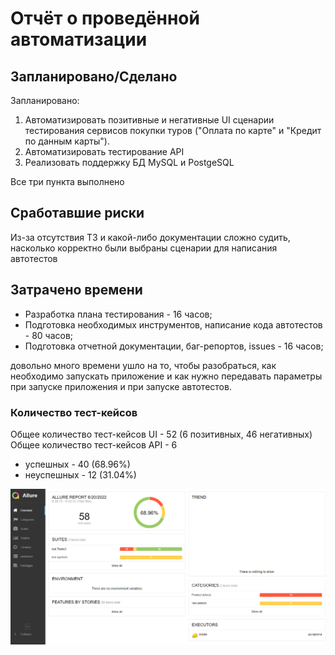 # Отчёт о проведённой автоматизации

## Запланировано/Сделано

Запланировано:
1. Автоматизировать позитивные и негативные UI сценарии тестирования сервисов покупки туров ("Оплата по карте" и "Кредит по данным карты").
2. Автоматизировать тестирование API
3. Реализовать поддержку БД MySQL и PostgeSQL

Все три пункта выполнено

## Сработавшие риски
Из-за отсутствия ТЗ и какой-либо документации сложно судить, насколько корректно были выбраны сценарии для написания автотестов


## Затрачено времени

- Разработка плана тестирования - 16 часов;
- Подготовка необходимых инструментов, написание кода автотестов - 80 часов;
- Подготовка отчетной документации, баг-репортов, issues - 16 часов;

довольно много времени ушло на то, чтобы разобраться, как необходимо запускать приложение и как нужно передавать параметры при запуске приложения и при запуске автотестов.

### Количество тест-кейсов

Общее количество тест-кейсов UI -  52 (6 позитивных, 46 негативных)
Общее количество тест-кейсов API - 6

* успешных - 40 (68.96%)
* неуспешных - 12 (31.04%)

![img_2.png](img_2.png)